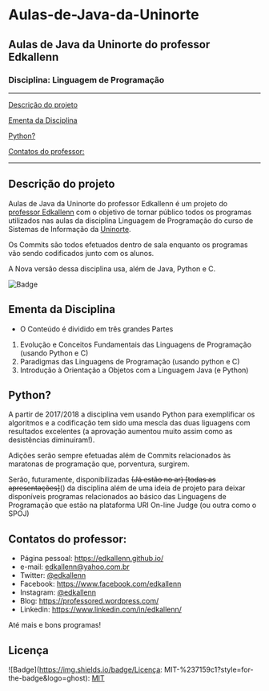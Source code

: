# Aulas-de-Java-da-Uninorte
## Aulas de Java da Uninorte do professor Edkallenn
### Disciplina: Linguagem de Programação
---

[Descrição do projeto](#Descricao-do-projeto)

[Ementa da Disciplina](#Ementa-da-Disciplina)

[Python?](#Python)

[Contatos do professor:](#Contatos-do-professor)

---

## Descrição do projeto
Aulas de Java da Uninorte do professor Edkallenn é um projeto do [professor Edkallenn](https://edkallenn.github.io/) com o objetivo de tornar público todos os programas utilizados nas aulas da disciplina Linguagem de Programação do curso de Sistemas de Informação da [Uninorte](https://www.uninorteac.edu.br/).

Os Commits são todos efetuados dentro de sala enquanto os programas vão sendo codificados junto com os alunos.

A Nova versão dessa disciplina usa, além de Java, Python e C.

![Badge](https://img.shields.io/badge/Prof-Ed-%237159c1?style=for-the-badge&logo=ghost)

## Ementa da Disciplina

- O Conteúdo é dividido em três grandes Partes
1.	Evolução e Conceitos Fundamentais das Linguagens de Programação (usando Python e C)
2.	Paradigmas das Linguagens de Programação (usando python e C)
3.	Introdução à Orientação a Objetos com a Linguagem Java (e Python)

## Python?

A partir de 2017/2018 a disciplina vem usando Python para exemplificar os algoritmos e a codificação tem sido uma mescla das duas liguagens com resultados excelentes (a aprovação aumentou muito assim como as desistências diminuíram!).

Adições serão sempre efetuadas além de Commits relacionados às maratonas de programação que, porventura, surgirem.

Serão, futuramente, disponibilizadas ~~(Já estão no ar) [todas as apresentações]~~() da disciplina além de uma ideia de projeto para deixar disponíveis programas relacionados ao básico das Linguagens de Programação que estão na plataforma URI On-line Judge (ou outra como o SPOJ)

## Contatos do professor: 

- Página pessoal: <https://edkallenn.github.io/>
- e-mail: [edkallenn@yahoo.com.br](mailto:edkallenn@yahoo.com.br)
- Twitter: [@edkallenn](https://twitter.com/edkallenn)
- Facebook: <https://www.facebook.com/edkallenn>
- Instagram: [@edkallenn](https://www.instagram.com/edkallenn/)
- Blog: <https://professored.wordpress.com/>
- Linkedin: <https://www.linkedin.com/in/edkallenn/>

Até mais e bons programas!

## Licença
![Badge](https://img.shields.io/badge/Licença: MIT-%237159c1?style=for-the-badge&logo=ghost): [MIT](https://github.com/ed1rac/Aulas-de-Java-da-Uninorte/blob/master/LICENSE)

